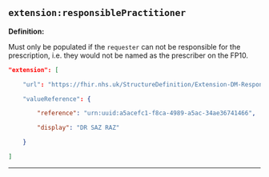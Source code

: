 ## `extension:responsiblePractitioner`

<b>Definition:</b><br>

Must only be populated if the  `requester` can not be responsible for the prescription, i.e. they would not be named as the prescriber on the FP10.

    
```json
"extension": [

    "url": "https://fhir.nhs.uk/StructureDefinition/Extension-DM-ResponsiblePractitioner",

    "valueReference": {

        "reference": "urn:uuid:a5acefc1-f8ca-4989-a5ac-34ae36741466",

        "display": "DR SAZ RAZ"

    }

]
```

---